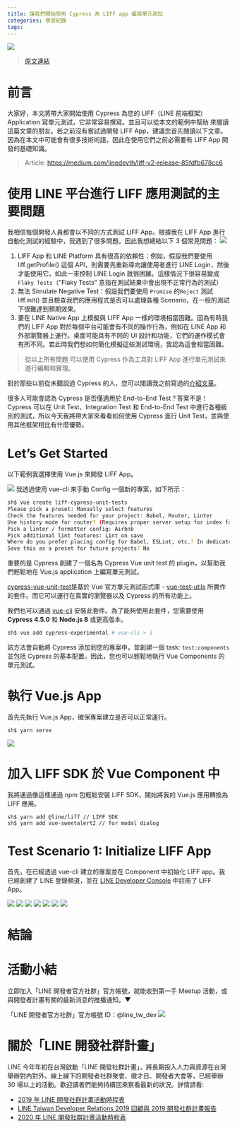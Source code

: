 ```yaml
---
title: 讓我們開始使用 Cypress 為 LIFF app 編寫單元測試
categories: 學習紀錄
tags:
---
```


![](https://nijialin.com/images/2020/cypress-liff/logo.png)

> [原文連結](https://medium.com/linedevth/%E0%B9%80%E0%B8%A3%E0%B8%B4%E0%B9%88%E0%B8%A1%E0%B8%95%E0%B9%89%E0%B8%99%E0%B9%80%E0%B8%82%E0%B8%B5%E0%B8%A2%E0%B8%99-unit-tests-%E0%B9%83%E0%B8%AB%E0%B9%89%E0%B8%81%E0%B8%B1%E0%B8%9A-liff-app-%E0%B8%82%E0%B8%AD%E0%B8%87%E0%B8%84%E0%B8%B8%E0%B8%93%E0%B8%94%E0%B9%89%E0%B8%A7%E0%B8%A2-cypress-%E0%B8%81%E0%B8%B1%E0%B8%99-214f5b0c66b7)

# 前言

大家好，本文將帶大家開始使用 Cypress 為您的 LIFF（LINE 前端框架）Application 寫單元測試，它非常容易撰寫。並且可以從本文的範例中幫助
來閱讀這篇文章的朋友。若之前沒有嘗試過開發 LIFF App，建議您首先閱讀以下文章。因為在本文中可能會有很多技術術語，因此在使用它們之前必需要有 LIFF App 開發的基礎知識。

> Article: https://medium.com/linedevth/liff-v2-release-85fdfb678cc6

<!-- more -->

# 使用 LINE 平台進行 LIFF 應用測試的主要問題

我相信每個開發人員都會以不同的方式測試 LIFF App。根據我在 LIFF App 進行自動化測試的經驗中，我遇到了很多問題。因此我想總結以下 3 個常見問題：
![](https://nijialin.com/images/2020/cypress-liff/1.png)

1. LIFF App 和 LINE Platform 具有很高的依賴性：例如，假設我們要使用 liff.getProfile() 這個 API，則需要先重新導向讓使用者進行 LINE Login，然後才能使用它。如此一來控制 LINE Login 就很困難。這樣情況下很容易變成 `Flaky Tests`（“Flaky Tests” 意指在測試結果中會出現不正常行為的測試）
2. 無法 Simulate Negative Test：假設我們要使用 `Promise` 的`Reject` 測試 liff.init() 並且檢查我們的應用程式是否可以處理各種 Scenario，在一般的測試下很難達到預期效果。
3. 要在 LINE Native App 上模擬與 LIFF App 一樣的環境相當困難。因為有時我們的 LIFF App 對於每個平台可能會有不同的操作行為，例如在 LINE App 和外部瀏覽器上運行。桌面可能具有不同的 UI 設計和功能，它們的運作模式會有所不同。若此時我們想如何簡化模擬這些測試環境，我認為這會相當困難。

> 從以上所有問題 可以使用 Cypress 作為工具對 LIFF App 進行單元測試來進行編輯和實現。

對於那些以前從未聽說過 Cypress 的人，您可以閱讀我之前寫過的[介紹文章](https://medium.com/cypress-io-thailand/%E0%B8%A3%E0%B8%B9%E0%B9%89%E0%B8%88%E0%B8%B1%E0%B8%81-cypress-web-test-framework-%E0%B8%97%E0%B8%B5%E0%B9%88%E0%B8%88%E0%B8%B0%E0%B8%97%E0%B8%B3%E0%B9%83%E0%B8%AB%E0%B9%89%E0%B8%84%E0%B8%B8%E0%B8%93%E0%B8%A5%E0%B8%B7%E0%B8%A1-selenium-%E0%B9%84%E0%B8%9B%E0%B9%84%E0%B8%94%E0%B9%89%E0%B9%80%E0%B8%A5%E0%B8%A2-405a11d7341)。

很多人可能會認為 Cypress 是否僅適用於 End-to-End Test？答案不是！Cypress 可以在 Unit Test、Integration Test 和 End-to-End Test 中進行各種級別的測試，所以今天我將帶大家來看看如何使用 Cypress 進行 Unit Test，並與使用其他框架相比有什麼優勢。

# Let’s Get Started

以下範例我選擇使用 Vue.js 來開發 LIFF App。

![](https://nijialin.com/images/2020/cypress-liff/2.png)
我透過使用 vue-cli 來手動 Config 一個新的專案，如下所示：

```sh
sh$ vue create liff-cypress-unit-tests
Please pick a preset: Manually select features
Check the features needed for your project: Babel, Router, Linter
Use history mode for router? (Requires proper server setup for index fallback in production) Yes
Pick a linter / formatter config: Airbnb
Pick additional lint features: Lint on save
Where do you prefer placing config for Babel, ESLint, etc.? In dedicated config files
Save this as a preset for future projects? No
```

重要的是 Cypress 創建了一個名為 Cypress Vue unit test 的 plugin，以幫助我們輕鬆地在 Vue.js application 上編寫單元測試。

[cypress-vue-unit-test](https://github.com/bahmutov/cypress-vue-unit-test)是基於 Vue 官方單元測試函式庫 - [vue-test-utils](https://vue-test-utils.vuejs.org/) 所實作的套件。而它可以運行在真實的瀏覽器以及 Cypress 的所有功能上。

我們也可以通過 [vue-cli](https://cli.vuejs.org/guide/cli-service.html) 安裝此套件。為了能夠使用此套件，您需要使用 **Cypress 4.5.0** 和 **Node.js 8** 或更高版本。

```sh
sh$ vue add cypress-experimental # vue-cli > 3
```

該方法會自動將 Cypress 添加到您的專案中，並創建一個 task: `test:components` 並包括 Cypress 的基本配置。因此，您也可以輕鬆地執行 Vue Components 的單元測試。

# 執行 Vue.js App

首先先執行 Vue.js App，確保專案建立是否可以正常運行。

```
sh$ yarn serve
```

![](https://nijialin.com/images/2020/cypress-liff/3.png)

# 加入 LIFF SDK 於 Vue Component 中

我將通過像這樣通過 npm 包輕鬆安裝 LIFF SDK，開始將我的 Vue.js 應用轉換為 LIFF 應用。

```
sh$ yarn add @line/liff // LIFF SDK
sh$ yarn add vue-sweetalert2 // for modal dialog
```

# Test Scenario 1: Initialize LIFF App

首先，在已經透過 vue-cli 建立的專案並在 Component 中初始化 LIFF app。我已經創建了 LINE 登錄頻道，並在 [LINE Developer Console](https://developers.line.biz/console/) 中註冊了 LIFF App。

<script src="https://gist.github.com/nottyo/ad63b1648ec9ee6c96be1a5626ddb31b.js"></script>

![](https://nijialin.com/images/2020/cypress-liff/4.png)
![](https://nijialin.com/images/2020/cypress-liff/5.png)
![](https://nijialin.com/images/2020/cypress-liff/6.png)
![](https://nijialin.com/images/2020/cypress-liff/7.png)
![](https://nijialin.com/images/2020/cypress-liff/8.png)
![](https://nijialin.com/images/2020/cypress-liff/9.png)
![](https://nijialin.com/images/2020/cypress-liff/10.png)

# 結論

# 活動小結

立即加入「LINE 開發者官方社群」官方帳號，就能收到第一手 Meetup 活動，或與開發者計畫有關的最新消息的推播通知。▼

「LINE 開發者官方社群」官方帳號 ID：@line_tw_dev
![](https://www.evanlin.com/images/2020/line-tw-dev-qr.png)

# 關於「LINE 開發社群計畫」

LINE 今年年初在台灣啟動「LINE 開發社群計畫」，將長期投入人力與資源在台灣舉辦對內對外、線上線下的開發者社群聚會、徵才日、開發者大會等，已經舉辦 30 場以上的活動。歡迎讀者們能夠持續回來察看最新的狀況。詳情請看:

- [2019 年 LINE 開發社群計畫活動時程表](https://engineering.linecorp.com/zh-hant/blog/line-taiwan-developer-relations-2019-plan/)
- [LINE Taiwan Developer Relations 2019 回顧與 2019 開發社群計畫報告](https://engineering.linecorp.com/zh-hant/blog/line-taiwan-developer-relations-2019/)
- [2020 年 LINE 開發社群計畫活動時程表](https://engineering.linecorp.com/zh-hant/blog/2020-line-tw-devrel/)
